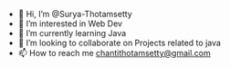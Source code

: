 - 👋 Hi, I’m @Surya-Thotamsetty
- 👀 I’m interested in Web Dev 
- 🌱 I’m currently learning Java
- 💞️ I’m looking to collaborate on Projects related to java
- 📫 How to reach me chantithotamsetty@gmail.com

<!---
Surya-Thotamsetty/Surya-Thotamsetty is a ✨ special ✨ repository because its `README.md` (this file) appears on your GitHub profile.
You can click the Preview link to take a look at your changes.
--->
